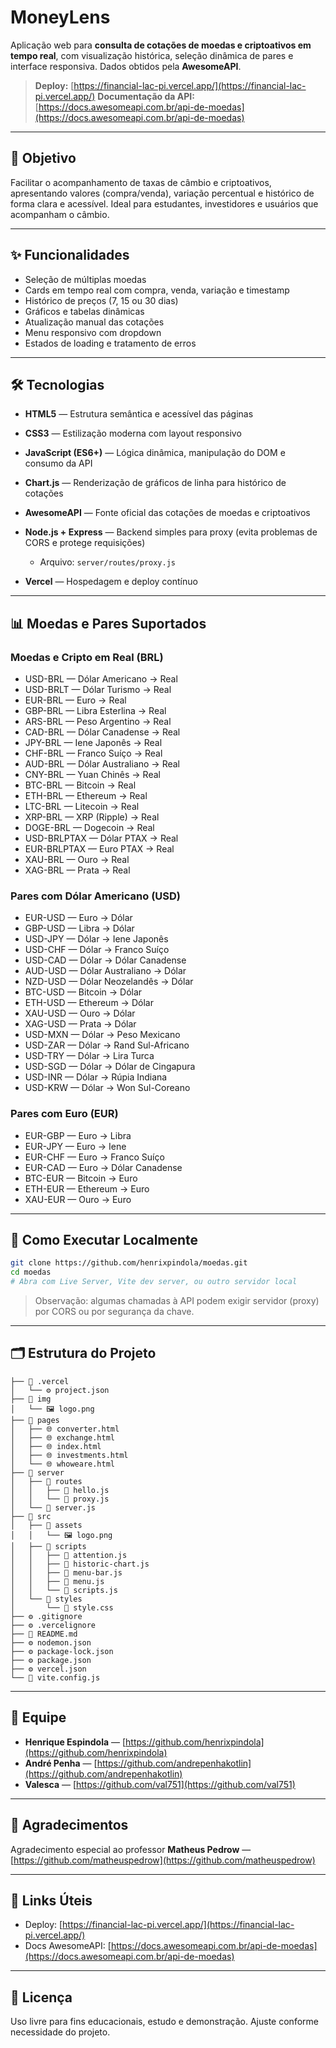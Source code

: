 # MoneyLens

Aplicação web para **consulta de cotações de moedas e criptoativos em tempo real**, com visualização histórica, seleção dinâmica de pares e interface responsiva.
Dados obtidos pela **AwesomeAPI**.

> **Deploy:** [https://financial-lac-pi.vercel.app/](https://financial-lac-pi.vercel.app/)
> **Documentação da API:** [https://docs.awesomeapi.com.br/api-de-moedas](https://docs.awesomeapi.com.br/api-de-moedas)

---

## 🎯 Objetivo

Facilitar o acompanhamento de taxas de câmbio e criptoativos, apresentando valores (compra/venda), variação percentual e histórico de forma clara e acessível. Ideal para estudantes, investidores e usuários que acompanham o câmbio.

---

## ✨ Funcionalidades

* Seleção de múltiplas moedas
* Cards em tempo real com compra, venda, variação e timestamp
* Histórico de preços (7, 15 ou 30 dias)
* Gráficos e tabelas dinâmicas
* Atualização manual das cotações
* Menu responsivo com dropdown
* Estados de loading e tratamento de erros

---

## 🛠 Tecnologias

* **HTML5** — Estrutura semântica e acessível das páginas
* **CSS3** — Estilização moderna com layout responsivo
* **JavaScript (ES6+)** — Lógica dinâmica, manipulação do DOM e consumo da API
* **Chart.js** — Renderização de gráficos de linha para histórico de cotações
* **AwesomeAPI** — Fonte oficial das cotações de moedas e criptoativos
* **Node.js + Express** — Backend simples para proxy (evita problemas de CORS e protege requisições)

  * Arquivo: `server/routes/proxy.js`
* **Vercel** — Hospedagem e deploy contínuo

---

## 📊 Moedas e Pares Suportados

### Moedas e Cripto em Real (BRL)

* USD-BRL — Dólar Americano → Real
* USD-BRLT — Dólar Turismo → Real
* EUR-BRL — Euro → Real
* GBP-BRL — Libra Esterlina → Real
* ARS-BRL — Peso Argentino → Real
* CAD-BRL — Dólar Canadense → Real
* JPY-BRL — Iene Japonês → Real
* CHF-BRL — Franco Suíço → Real
* AUD-BRL — Dólar Australiano → Real
* CNY-BRL — Yuan Chinês → Real
* BTC-BRL — Bitcoin → Real
* ETH-BRL — Ethereum → Real
* LTC-BRL — Litecoin → Real
* XRP-BRL — XRP (Ripple) → Real
* DOGE-BRL — Dogecoin → Real
* USD-BRLPTAX — Dólar PTAX → Real
* EUR-BRLPTAX — Euro PTAX → Real
* XAU-BRL — Ouro → Real
* XAG-BRL — Prata → Real

### Pares com Dólar Americano (USD)

* EUR-USD — Euro → Dólar
* GBP-USD — Libra → Dólar
* USD-JPY — Dólar → Iene Japonês
* USD-CHF — Dólar → Franco Suíço
* USD-CAD — Dólar → Dólar Canadense
* AUD-USD — Dólar Australiano → Dólar
* NZD-USD — Dólar Neozelandês → Dólar
* BTC-USD — Bitcoin → Dólar
* ETH-USD — Ethereum → Dólar
* XAU-USD — Ouro → Dólar
* XAG-USD — Prata → Dólar
* USD-MXN — Dólar → Peso Mexicano
* USD-ZAR — Dólar → Rand Sul-Africano
* USD-TRY — Dólar → Lira Turca
* USD-SGD — Dólar → Dólar de Cingapura
* USD-INR — Dólar → Rúpia Indiana
* USD-KRW — Dólar → Won Sul-Coreano

### Pares com Euro (EUR)

* EUR-GBP — Euro → Libra
* EUR-JPY — Euro → Iene
* EUR-CHF — Euro → Franco Suíço
* EUR-CAD — Euro → Dólar Canadense
* BTC-EUR — Bitcoin → Euro
* ETH-EUR — Ethereum → Euro
* XAU-EUR — Ouro → Euro

---

## 🚀 Como Executar Localmente

```bash
git clone https://github.com/henrixpindola/moedas.git
cd moedas
# Abra com Live Server, Vite dev server, ou outro servidor local
```

> Observação: algumas chamadas à API podem exigir servidor (proxy) por CORS ou por segurança da chave.

---

## 🗂 Estrutura do Projeto

```moedas/
├── 📁 .vercel
│   └── ⚙️ project.json
├── 📁 img
│   └── 🖼️ logo.png
├── 📁 pages
│   ├── 🌐 converter.html
│   ├── 🌐 exchange.html
│   ├── 🌐 index.html
│   ├── 🌐 investments.html
│   └── 🌐 whoweare.html
├── 📁 server
│   ├── 📁 routes
│   │   ├── 📄 hello.js
│   │   └── 📄 proxy.js
│   └── 📄 server.js
├── 📁 src
│   ├── 📁 assets
│   │   └── 🖼️ logo.png
│   ├── 📁 scripts
│   │   ├── 📄 attention.js
│   │   ├── 📄 historic-chart.js
│   │   ├── 📄 menu-bar.js
│   │   ├── 📄 menu.js
│   │   └── 📄 scripts.js
│   └── 📁 styles
│       └── 🎨 style.css
├── ⚙️ .gitignore
├── ⚙️ .vercelignore
├── 📝 README.md
├── ⚙️ nodemon.json
├── ⚙️ package-lock.json
├── ⚙️ package.json
├── ⚙️ vercel.json
└── 📄 vite.config.js
```

---

## 👥 Equipe

* **Henrique Espindola** — [https://github.com/henrixpindola](https://github.com/henrixpindola)
* **André Penha** — [https://github.com/andrepenhakotlin](https://github.com/andrepenhakotlin)
* **Valesca** — [https://github.com/val751](https://github.com/val751)

---

## 🙏 Agradecimentos

Agradecimento especial ao professor **Matheus Pedrow** — [https://github.com/matheuspedrow](https://github.com/matheuspedrow)

---

## 🔗 Links Úteis

* Deploy: [https://financial-lac-pi.vercel.app/](https://financial-lac-pi.vercel.app/)
* Docs AwesomeAPI: [https://docs.awesomeapi.com.br/api-de-moedas](https://docs.awesomeapi.com.br/api-de-moedas)

---

## 📄 Licença

Uso livre para fins educacionais, estudo e demonstração. Ajuste conforme necessidade do projeto.
